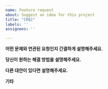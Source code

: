 ```yaml
---
name: Feature request
about: Suggest an idea for this project
title: "[RQ]"
labels: ''
assignees: ''

---
```


**어떤 문제와 연관된 요청인지 간결하게 설명해주세요.**

**당신이 원하는 해결 방법을 설명해주세요.**

**다른 대안이 있다면 설명해주세요.**

**기타**
